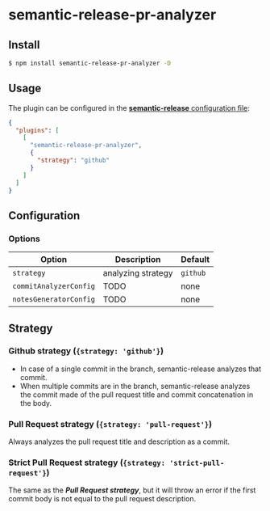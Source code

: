 # **semantic-release-pr-analyzer**

## Install

```bash
$ npm install semantic-release-pr-analyzer -D
```

## Usage

The plugin can be configured in the [**semantic-release** configuration file](https://github.com/semantic-release/semantic-release/blob/master/docs/usage/configuration.md#configuration):

```json
{
  "plugins": [
    [
      "semantic-release-pr-analyzer",
      {
        "strategy": "github"
      }
    ]
  ]
}
```

## Configuration

### Options

| Option                 | Description        | Default  |
| ---------------------- | ------------------ | -------- |
| `strategy`             | analyzing strategy | `github` |
| `commitAnalyzerConfig` | TODO               | none     |
| `notesGeneratorConfig` | TODO               | none     |

## Strategy

### Github strategy (`{strategy: 'github'}`)

- In case of a single commit in the branch, semantic-release analyzes that commit.
- When multiple commits are in the branch, semantic-release analyzes the commit made of the pull request title and commit concatenation in the body.

### Pull Request strategy (`{strategy: 'pull-request'}`)

Always analyzes the pull request title and description as a commit.

### Strict Pull Request strategy (`{strategy: 'strict-pull-request'}`)

The same as the **_Pull Request strategy_**, but it will throw an error if the first commit body is not equal to the pull request description.
